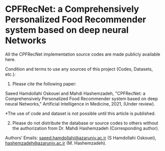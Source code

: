 # CPFRecNet: a Comprehensively Personalized Food Recommender system based on deep neural Networks

All the CPFRecNet implementation source codes are made publicly available here.

Condition and terms to use any sources of this project (Codes, Datasets, etc.):

1) Please cite the following paper:

Saeed Hamdollahi Oskouei and Mahdi Hashemzadeh, "CPFRecNet: a Comprehensively Personalized Food Recommender system based on deep neural Networks," Artificial Intelligence in Medicine, 2021, (Under review).

*The use of code and dataset is not possible until this article is published.

2) Please do not distribute the database or source codes to others without the authorization from Dr. Mahdi Hashemzadeh (Corresponding author).

Authors’ Emails: saeed.hamdollahi@azaruniv.ac.ir (S Hamdollahi Oskouei), hashemzadeh@azaruniv.ac.ir (M. Hashemzadeh).

